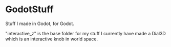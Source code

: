 # GodotStuff
Stuff I made in Godot, for Godot.

"interactive_z" is the base folder for my stuff
I currently have made a Dial3D which is an interactive knob in world space.
